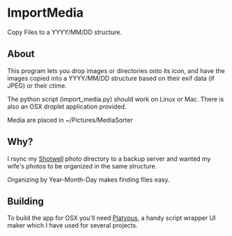 ImportMedia
===========

Copy Files to a YYYY/MM/DD structure. 

About
-----
This program lets you drop images or directories onto its icon, and have the 
images copied into a YYYY/MM/DD structure based on their exif data (if JPEG)
or their ctime.

The python script (import_media.py) should work on Linux or Mac. There is also
an OSX droplet application provided.

Media are placed in ~/Pictures/MediaSorter

Why?
----
I rsync my [Shotwell](https://wiki.gnome.org/Apps/Shotwell) photo directory to a 
backup server and wanted my wife's photos to be organized in the same structure. 

Organizing by Year-Month-Day makes finding files easy. 

Building
--------
To build the app for OSX you'll need [Platypus](http://www.sveinbjorn.org/platypus), 
a handy script wrapper UI maker which I have used for several projects. 
